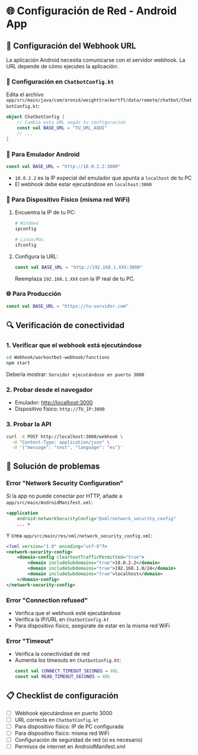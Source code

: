 # 🌐 Configuración de Red - Android App

## 📡 Configuración del Webhook URL

La aplicación Android necesita comunicarse con el servidor webhook. La URL depende de cómo ejecutes la aplicación:

### 🔧 Configuración en `ChatbotConfig.kt`

Edita el archivo `app/src/main/java/com/aronid/weighttrackertft/data/remote/chatbot/ChatbotConfig.kt`:

```kotlin
object ChatbotConfig {
    // Cambia esta URL según tu configuración
    const val BASE_URL = "TU_URL_AQUI"
    // ...
}
```

### 📱 Para Emulador Android

```kotlin
const val BASE_URL = "http://10.0.2.2:3000"
```

- `10.0.2.2` es la IP especial del emulador que apunta a `localhost` de tu PC
- El webhook debe estar ejecutándose en `localhost:3000`

### 📱 Para Dispositivo Físico (misma red WiFi)

1. Encuentra la IP de tu PC:

   ```bash
   # Windows
   ipconfig

   # Linux/Mac
   ifconfig
   ```

2. Configura la URL:
   ```kotlin
   const val BASE_URL = "http://192.168.1.XXX:3000"
   ```
   Reemplaza `192.168.1.XXX` con la IP real de tu PC.

### 🌐 Para Producción

```kotlin
const val BASE_URL = "https://tu-servidor.com"
```

## 🔍 Verificación de conectividad

### 1. Verificar que el webhook está ejecutándose

```bash
cd Webhook/workoutbot-webhook/functions
npm start
```

Debería mostrar: `Servidor ejecutándose en puerto 3000`

### 2. Probar desde el navegador

- Emulador: [http://localhost:3000](http://localhost:3000)
- Dispositivo físico: `http://TU_IP:3000`

### 3. Probar la API

```bash
curl -X POST http://localhost:3000/webhook \
  -H "Content-Type: application/json" \
  -d '{"message": "test", "language": "es"}'
```

## 🚨 Solución de problemas

### Error "Network Security Configuration"

Si la app no puede conectar por HTTP, añade a `app/src/main/AndroidManifest.xml`:

```xml
<application
    android:networkSecurityConfig="@xml/network_security_config"
    ... >
```

Y crea `app/src/main/res/xml/network_security_config.xml`:

```xml
<?xml version="1.0" encoding="utf-8"?>
<network-security-config>
    <domain-config cleartextTrafficPermitted="true">
        <domain includeSubdomains="true">10.0.2.2</domain>
        <domain includeSubdomains="true">192.168.1.0/24</domain>
        <domain includeSubdomains="true">localhost</domain>
    </domain-config>
</network-security-config>
```

### Error "Connection refused"

- Verifica que el webhook esté ejecutándose
- Verifica la IP/URL en `ChatbotConfig.kt`
- Para dispositivo físico, asegúrate de estar en la misma red WiFi

### Error "Timeout"

- Verifica la conectividad de red
- Aumenta los timeouts en `ChatbotConfig.kt`:
  ```kotlin
  const val CONNECT_TIMEOUT_SECONDS = 60L
  const val READ_TIMEOUT_SECONDS = 60L
  ```

## 📋 Checklist de configuración

- [ ] Webhook ejecutándose en puerto 3000
- [ ] URL correcta en `ChatbotConfig.kt`
- [ ] Para dispositivo físico: IP de PC configurada
- [ ] Para dispositivo físico: misma red WiFi
- [ ] Configuración de seguridad de red (si es necesario)
- [ ] Permisos de internet en AndroidManifest.xml
